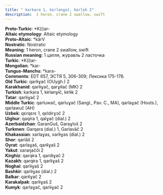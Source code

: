 ```yaml
---
title: " karkara 1, kɨrlanɣɨč, kɨrlɨk 2"
description:  1 heron, crane 2 swallow, swift
---
```


<strong>Proto-Turkic</strong>:  *K(i)ar-<br>
<strong>Altaic etymology</strong>:  Altaic etymology<br>
<strong> Proto-Altaic</strong>:  *kărV<br>
<strong>Nostratic</strong>:  Nostratic<br>
<strong>Meaning</strong>:  1 heron, crane 2 swallow, swift<br>
<strong>Russian meaning</strong>:  1 цапля, журавль 2 ласточка<br>
<strong>Turkic</strong>:  *K(i)ar-<br>
<strong>Mongolian</strong>:  *kar-<br>
<strong>Tungus-Manchu</strong>:  *kara-<br>
<strong>Comments</strong>:  EDT 657, ЭСТЯ 5, 306-309; Лексика 175-176.<br>
<strong>Old Turkic</strong>:  qarlɨɣač (OUygh.) 2<br>
<strong>Karakhanid</strong>:  qarlɨɣač, qarɣɨlač (MK) 2<br>
<strong>Turkish</strong>:  karkara 1, kɨrlanɣɨč, kɨrlɨk 2<br>
<strong>Tatar</strong>:  qarlɨɣač 2<br>
<strong>Middle Turkic</strong>:  qarluwač, qarluɣač (Sangl., Pav. C., MA), qarlaɣač (Houts.), qarlawuč (AH)<br>
<strong>Uzbek</strong>:  qɛrqɛrɛ 1, qɛldirɣɔč 2<br>
<strong>Uighur</strong>:  qaqira 1, qalɣač (dial.) 2<br>
<strong>Azerbaidzhan</strong>:  GaranGuš, Garaɣloš 2<br>
<strong>Turkmen</strong>:  Garqara (dial.) 1, Garlavāč 2<br>
<strong>Khakassian</strong>:  xarlaɣas, xarlɨɣas (dial.) 2<br>
<strong>Shor</strong>:  qarlāš 2<br>
<strong>Oyrat</strong>:  qarlaɣaš, qarɨlɣaš 2<br>
<strong>Yakut</strong>:  xaraŋaččɨ 2<br>
<strong>Kirghiz</strong>:  qarqɨra 1, qardɨɣač 2<br>
<strong>Kazakh</strong>:  qarqɨra 1, qarlɨɣaš 2<br>
<strong>Noghai</strong>:  qarlɨɣaš 2<br>
<strong>Bashkir</strong>:  qarlɨɣas (dial.) 2<br>
<strong>Balkar</strong>:  qarɨlɣač 2<br>
<strong>Karakalpak</strong>:  qarlɨɣaš 2<br>
<strong>Kumyk</strong>:  qarlaɣač, qarlɨɣač 2<br>



